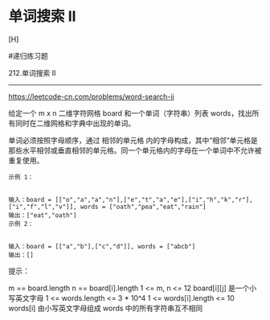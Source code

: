 # 单词搜索 II

[H]

 #递归练习题

212.单词搜索 II

---
https://leetcode-cn.com/problems/word-search-ii

给定一个 m x n 二维字符网格 board 和一个单词（字符串）列表 words，找出所有同时在二维网格和字典中出现的单词。

单词必须按照字母顺序，通过 相邻的单元格 内的字母构成，其中“相邻”单元格是那些水平相邻或垂直相邻的单元格。同一个单元格内的字母在一个单词中不允许被重复使用。

 
```
示例 1：


输入：board = [["o","a","a","n"],["e","t","a","e"],["i","h","k","r"],["i","f","l","v"]], words = ["oath","pea","eat","rain"]
输出：["eat","oath"]
示例 2：


输入：board = [["a","b"],["c","d"]], words = ["abcb"]
输出：[]
```

提示：

m == board.length
n == board[i].length
1 <= m, n <= 12
board[i][j] 是一个小写英文字母
1 <= words.length <= 3 * 10^4
1 <= words[i].length <= 10
words[i] 由小写英文字母组成
words 中的所有字符串互不相同